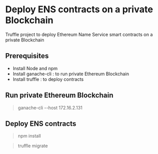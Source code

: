 # Deploy ENS contracts on a private Blockchain 
Truffle project to deploy Ethereum Name Service smart contracts on a private Blockchain

## Prerequisites

- Install Node and npm
- Install ganache-cli : to run private Ethereum Blockchain
- Install truffle : to deploy contracts

## Run private Ethereum Blockchain

> ganache-cli --host 172.16.2.131

## Deploy ENS contracts

> npm install

> truffle migrate
